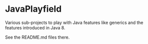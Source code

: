 # JavaPlayfield
Various sub-projects to play with Java features like generics and the features introduced in Java 8.

See the README.md files there.

